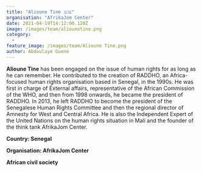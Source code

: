 ```yaml
---
title: "Alioune Tine 🇸🇳"
organisation: "AfrikaJom Center"
date: 2021-04-19T14:12:00.120Z
image: /images/team/aliounetine.png
category:
  - 
feature_image: /images/team/Alioune Tine.png
author: Abdoulaye Guene
---
```

**Alioune Tine** has been engaged on the issue of human rights for as long as he can remember. He contributed to the creation of RADDHO, an Africa-focused human rights organisation based in Senegal, in the 1990s. He was first in charge of External affairs, representative of the African Commission of the WHO, and then from 1998 onwards, he became the president of RADDHO. In 2013, he left RADDHO to become the president of the Senegalese Human Rights Committee and then the regional director of Amnesty for West and Central Africa. He is also the Independent Expert of the United Nations on the human rights situation in Mali and the founder of the think tank AfrikaJom Center.

**Country: Senegal**

**Organisation: AfrikaJom Center**

**African civil society**